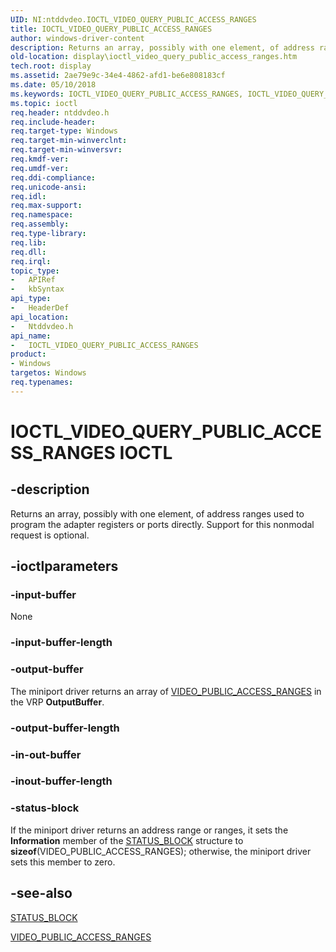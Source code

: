 ```yaml
---
UID: NI:ntddvdeo.IOCTL_VIDEO_QUERY_PUBLIC_ACCESS_RANGES
title: IOCTL_VIDEO_QUERY_PUBLIC_ACCESS_RANGES
author: windows-driver-content
description: Returns an array, possibly with one element, of address ranges used to program the adapter registers or ports directly. Support for this nonmodal request is optional.
old-location: display\ioctl_video_query_public_access_ranges.htm
tech.root: display
ms.assetid: 2ae79e9c-34e4-4862-afd1-be6e808183cf
ms.date: 05/10/2018
ms.keywords: IOCTL_VIDEO_QUERY_PUBLIC_ACCESS_RANGES, IOCTL_VIDEO_QUERY_PUBLIC_ACCESS_RANGES control, IOCTL_VIDEO_QUERY_PUBLIC_ACCESS_RANGES control code [Display Devices], Video_IOCTLs_e41d01a5-e889-445e-87cd-948f95ba2810.xml, display.ioctl_video_query_public_access_ranges, ntddvdeo/IOCTL_VIDEO_QUERY_PUBLIC_ACCESS_RANGES
ms.topic: ioctl
req.header: ntddvdeo.h
req.include-header: 
req.target-type: Windows
req.target-min-winverclnt: 
req.target-min-winversvr: 
req.kmdf-ver: 
req.umdf-ver: 
req.ddi-compliance: 
req.unicode-ansi: 
req.idl: 
req.max-support: 
req.namespace: 
req.assembly: 
req.type-library: 
req.lib: 
req.dll: 
req.irql: 
topic_type:
-	APIRef
-	kbSyntax
api_type:
-	HeaderDef
api_location:
-	Ntddvdeo.h
api_name:
-	IOCTL_VIDEO_QUERY_PUBLIC_ACCESS_RANGES
product:
- Windows
targetos: Windows
req.typenames: 
---
```


# IOCTL_VIDEO_QUERY_PUBLIC_ACCESS_RANGES IOCTL


## -description



Returns an array, possibly with one element, of address ranges used to program the adapter registers or ports directly. Support for this nonmodal request is optional.




## -ioctlparameters




### -input-buffer

None


### -input-buffer-length








### -output-buffer

The miniport driver returns an array of <a href="https://msdn.microsoft.com/library/windows/hardware/ff570546">VIDEO_PUBLIC_ACCESS_RANGES</a> in the VRP <b>OutputBuffer</b>.


### -output-buffer-length








### -in-out-buffer








### -inout-buffer-length








### -status-block

If the miniport driver returns an address range or ranges, it sets the <b>Information</b> member of the <a href="https://msdn.microsoft.com/library/windows/hardware/ff569732">STATUS_BLOCK</a> structure to <b>sizeof</b>(VIDEO_PUBLIC_ACCESS_RANGES); otherwise, the miniport driver sets this member to zero.


## -see-also




<a href="https://msdn.microsoft.com/library/windows/hardware/ff569732">STATUS_BLOCK</a>



<a href="https://msdn.microsoft.com/library/windows/hardware/ff570546">VIDEO_PUBLIC_ACCESS_RANGES</a>
 

 

